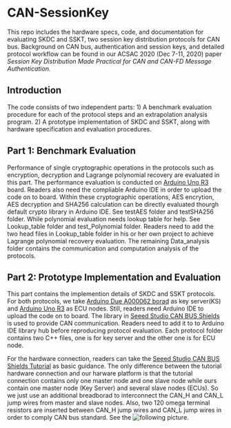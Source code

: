 # CAN-SessionKey
This repo includes the hardware specs, code, and documentation for evaluating SKDC and SSKT, two session key distribution protocols for CAN bus. Background on CAN bus, authentication and session keys, and detailed protocol workflow can be found in our ACSAC 2020 (Dec 7-11, 2020) paper <em>Session Key Distribution Made Practical for CAN and CAN-FD Message Authentication.</em>

## Introduction
The code consists of two independent parts: 1) A benchmark evaluation procedure for each of the protocol steps and an extrapolation analysis program. 2) A prototype implementation of SKDC and SSKT, along with hardware specification and evaluation procedures.

## Part 1: Benchmark Evaluation
Performance of single cryptographic operations in the protocols such as encryption, decryption and Lagrange polynomial recovery are evaluated in this part. The performance evaluation is conducted on [Arduino Uno R3](https://store.arduino.cc/usa/arduino-uno-rev3) board. Readers also need the compliable Arduino IDE in order to upload the code on to board. Within these cryptographic operations, AES encrytion, AES decryption and SHA256 calculation can be directly evaluated thourgh default crypto library in Arduino IDE. See testAES folder and testSHA256 folder. While polynomial evaluation needs lookup table for help. See Lookup_table folder and test_Polynomial folder. Readers need to add the two head files in Lookup_table folder in his or her own project to achieve Lagrange polynomial recovery evaluation. The remaining Data_analysis folder contains the communication and computation analysis of the protocols. 
## Part 2: Prototype Implementation and Evaluation
This part contains the implemention details of SKDC and SSKT protocols. For both protocols, we take [Arduino Due A000062 borad](https://store.arduino.cc/usa/due) as key server(KS) and [Arduino Uno R3](https://store.arduino.cc/usa/arduino-uno-rev3) as ECU nodes. Still, readers need Arduino IDE to upload the code on to board. The library in [Seeed Studio CAN BUS Shields](https://github.com/Seeed-Studio/CAN_BUS_Shield) is used to provide CAN communication. Readers need to add it to to Arduino IDE library hub before reproducing protocol evaluation. Each protocol folder contains two C++ files, one is for key server and the other one is for ECU node. 

For the hardware connection, readers can take the [Seeed Studio CAN BUS Shields Tutorial](https://wiki.seeedstudio.com/CAN-BUS_Shield_V2.0/) as basic guidance. The only difference between the tutorial hardware connection and our harware platform is that the tutorial connection contains only one master node and one slave node while ours contain one master node (Key Server) and several slave nodes (ECUs). So we just use an additional breadborad to interconnect the CAN_H and CAN_L jump wires from master and slave nodes. Also, two 120 omega terminal resistors are inserted between CAN_H jump wires and CAN_L jump wires in order to comply CAN bus standard. See the ![following picture](/Home/connection_map.png).

